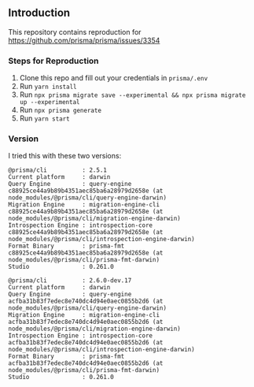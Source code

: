 ## Introduction

This repository contains reproduction for https://github.com/prisma/prisma/issues/3354


### Steps for Reproduction

1. Clone this repo and fill out your credentials in `prisma/.env`
2. Run `yarn install`
3. Run `npx prisma migrate save --experimental && npx prisma migrate up --experimental`
4. Run `npx prisma generate`
5. Run `yarn start`


### Version

I tried this with these two versions: 

```
@prisma/cli          : 2.5.1
Current platform     : darwin
Query Engine         : query-engine c88925ce44a9b89b4351aec85ba6a28979d2658e (at node_modules/@prisma/cli/query-engine-darwin)
Migration Engine     : migration-engine-cli c88925ce44a9b89b4351aec85ba6a28979d2658e (at node_modules/@prisma/cli/migration-engine-darwin)
Introspection Engine : introspection-core c88925ce44a9b89b4351aec85ba6a28979d2658e (at node_modules/@prisma/cli/introspection-engine-darwin)
Format Binary        : prisma-fmt c88925ce44a9b89b4351aec85ba6a28979d2658e (at node_modules/@prisma/cli/prisma-fmt-darwin)
Studio               : 0.261.0
```

```
@prisma/cli          : 2.6.0-dev.17
Current platform     : darwin
Query Engine         : query-engine acfba31b83f7edec8e740dc4d94e0aec0855b2d6 (at node_modules/@prisma/cli/query-engine-darwin)
Migration Engine     : migration-engine-cli acfba31b83f7edec8e740dc4d94e0aec0855b2d6 (at node_modules/@prisma/cli/migration-engine-darwin)
Introspection Engine : introspection-core acfba31b83f7edec8e740dc4d94e0aec0855b2d6 (at node_modules/@prisma/cli/introspection-engine-darwin)
Format Binary        : prisma-fmt acfba31b83f7edec8e740dc4d94e0aec0855b2d6 (at node_modules/@prisma/cli/prisma-fmt-darwin)
Studio               : 0.261.0
```
